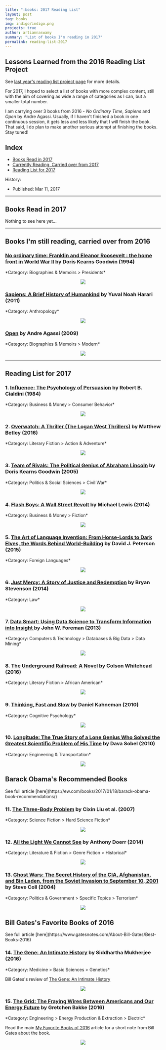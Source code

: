 ```yaml
---
title: ":books: 2017 Reading List"
layout: post
tag: books
img: indigo/indigo.png
projects: true
author: artiannaswamy
summary: "List of books I'm reading in 2017"
permalink: reading-list-2017
---
```


<h2 class="title">Lessons Learned from the 2016 Reading List Project</h2>

See <a href="/reading-list-2016" target="_blank">last year's reading list project page</a> for more details.

For 2017, I hoped to select a list of books with more complex content, still with the aim of covering as wide a range of categories as I can, but a smaller total number.

I am carrying over 3 books from 2016 - *No Ordinary Time*, *Sapiens* and *Open* by Andre Agassi. Usually, if I haven't finished a book in one continuous session, it gets less and less likely that I will finish the book. That said, I do plan to make another serious attempt at finishing the books. Stay tuned!

## Index
- [Books Read in 2017](#read)
- [Currently Reading, Carried over from 2017](#reading)
- [Reading List for 2017](#reading-list)

History:

- Published: Mar 11, 2017

---

<div class="breaker"></div><a id="read"></a>
<h2 class="title">Books Read in 2017</h2>


Nothing to see here yet...

---
<div class="breaker"></div><a id="reading"></a>
<h2 class="title">Books I'm still reading, carried over from 2016</h2>


<h3><a href="https://amzn.to/1oN3wid" target="_blank">No ordinary time: Franklin and Eleanor Roosevelt : the home front in World War II</a> by Doris Kearns Goodwin (1994)</h3>	
*Category: Biographies & Memoirs > Presidents*
<p align="center"><a href="https://amzn.to/1oN3wid" target="_blank"><img src="https://raw.githubusercontent.com/aannasw/aannasw.github.io/master/assets/images/posts/reading-list/no-ordinary-time.jpg" /></a></p>	

<h3><a href="https://amzn.to/1VIYSfB" target="_blank">Sapiens: A Brief History of Humankind</a> by Yuval Noah Harari (2011)</h3>
*Category: Anthropology*
<p align="center"><a href="https://amzn.to/1VIYSfB" target="_blank"><img src="https://raw.githubusercontent.com/aannasw/aannasw.github.io/master/assets/images/posts/reading-list/sapiens.jpg" /></a></p>

<h3><a href="https://a.co/eH5mleN" target="_blank">Open</a> by Andre Agassi (2009)</h3>
*Category: Biographies & Memoirs > Modern*
<p align="center"><a href="https://a.co/eH5mleN" target="_blank"><img src="https://raw.githubusercontent.com/aannasw/aannasw.github.io/master/assets/images/posts/reading-list/open-andre-agassi.jpg" /></a></p>

---
<div class="breaker"></div><a id="reading-list"></a>
<h2 class="title">Reading List for 2017</h2>

<h3>1. <a href="https://amzn.to/1VIZUYR" target="_blank">Influence: The Psychology of Persuasion</a> by Robert B. Cialdini (1984)</h3>	
*Category: Business & Money > Consumer Behavior*	
<p align="center"><a href="https://amzn.to/1VIZUYR" target="_blank"><img src="https://raw.githubusercontent.com/aannasw/aannasw.github.io/master/assets/images/posts/reading-list/influence.jpg" /></a></p>

<h3>2. <a href="https://a.co/d8S7fuA" target="_blank">Overwatch: A Thriller (The Logan West Thrillers)</a> by Matthew Betley (2016)</h3>
*Category: Literary Fiction > Action & Adventure*	
<p align="center"><a href="https://a.co/d8S7fuA" target="_blank"><img src="https://raw.githubusercontent.com/aannasw/aannasw.github.io/master/assets/images/posts/reading-list/overwatch.jpg" /></a></p>

<h3>3. <a href="https://amzn.to/21nbVKp" target="_blank">Team of Rivals: The Political Genius of Abraham Lincoln</a> by Doris Kearns Goodwin (2005)</h3>	
*Category: Politics & Social Sciences > Civil War*	
<p align="center"><a href="https://amzn.to/21nbVKp" target="_blank"><img src="https://raw.githubusercontent.com/aannasw/aannasw.github.io/master/assets/images/posts/reading-list/team-of-rivals.jpg" /></a></p>

<h3>4. <a href="https://amzn.to/1VIYTjn" target="_blank">Flash Boys: A Wall Street Revolt</a> by Michael Lewis (2014)</h3>	
*Category: Business & Money > Fiction*	
<p align="center"><a href="https://amzn.to/1VIYTjn" target="_blank"><img src="https://raw.githubusercontent.com/aannasw/aannasw.github.io/master/assets/images/posts/reading-list/flash-boys.jpg" /></a></p>

<h3>5. <a href="https://amzn.to/1VIZnWY" target="_blank">The Art of Language Invention: From Horse-Lords to Dark Elves, the Words Behind World-Building</a> by David J. Peterson (2015)</h3>	
*Category: Foreign Languages*	
<p align="center"><a href="https://amzn.to/1VIZnWY" target="_blank"><img src="https://raw.githubusercontent.com/aannasw/aannasw.github.io/master/assets/images/posts/reading-list/art-of-language-invention.jpg" /></a></p>

<h3>6. <a href="https://amzn.to/1VIZeCM" target="_blank">Just Mercy: A Story of Justice and Redemption</a> by Bryan Stevenson (2014)</h3>	
*Category: Law*	
<p align="center"><a href="https://amzn.to/1VIZeCM" target="_blank"><img src="https://raw.githubusercontent.com/aannasw/aannasw.github.io/master/assets/images/posts/reading-list/just-mercy.jpg" /></a></p>

<h3>7. <a href="https://a.co/eXUpDU8" target="_blank">Data Smart: Using Data Science to Transform Information into Insight </a> by John W. Foreman (2013)</h3>	
*Category: Computers & Technology > Databases & Big Data > Data Mining*	
<p align="center"><a href="https://a.co/eXUpDU8" target="_blank"><img src="https://raw.githubusercontent.com/aannasw/aannasw.github.io/master/assets/images/posts/reading-list/data-smart.jpg" /></a></p>

<h3>8. <a href="https://a.co/hXoLRl6" target="_blank">The Underground Railroad: A Novel</a> by Colson Whitehead (2016)</h3>	
*Category: Literary Fiction > African American*	
<p align="center"><a href="https://a.co/hXoLRl6" target="_blank"><img src="https://raw.githubusercontent.com/aannasw/aannasw.github.io/master/assets/images/posts/reading-list/underground-railroad.jpg" /></a></p>

<h3>9. <a href="https://amzn.to/1VJ0aaa" target="_blank">Thinking, Fast and Slow</a> by Daniel Kahneman (2010)</h3>	
*Category: Cognitive Psychology*	
<p align="center"><a href="https://amzn.to/1VJ0aaa" target="_blank"><img src="https://raw.githubusercontent.com/aannasw/aannasw.github.io/master/assets/images/posts/reading-list/thinking-fast-and-slow.jpg" /></a></p>

<h3>10. <a href="https://amzn.to/1OCxYQN" target="_blank">Longitude: The True Story of a Lone Genius Who Solved the Greatest Scientific Problem of His Time</a> by Dava Sobel (2010)</h3>	
*Category: Engineering & Transportation*	
<p align="center"><a href="https://amzn.to/1OCxYQN" target="_blank"><img src="https://raw.githubusercontent.com/aannasw/aannasw.github.io/master/assets/images/posts/reading-list/longitude-dava-sobel.jpg" /></a></p>

<h2>Barack Obama's Recommended Books</h2>
See full article [here](https://ew.com/books/2017/01/18/barack-obama-book-recommendations/)

<h3>11. <a href="https://a.co/86GuX22" target="_blank">The Three-Body Problem</a> by Cixin Liu et al. (2007)</h3>	
*Category: Science Fiction > Hard Science Fiction*	
<p align="center"><a href="https://a.co/86GuX22" target="_blank"><img src="https://raw.githubusercontent.com/aannasw/aannasw.github.io/master/assets/images/posts/reading-list/three-body-problem.jpg" /></a></p>

<h3>12. <a href="https://a.co/0IxoPVS" target="_blank">All the Light We Cannot See</a> by Anthony Doerr (2014)</h3>	
*Category: Literature & Fiction > Genre Fiction > Historical*	
<p align="center"><a href="https://a.co/0IxoPVS" target="_blank"><img src="https://raw.githubusercontent.com/aannasw/aannasw.github.io/master/assets/images/posts/reading-list/all-the-light.jpg" /></a></p>

<h3>13. <a href="https://a.co/0huzFw8" target="_blank">Ghost Wars: The Secret History of the CIA, Afghanistan, and Bin Laden, from the Soviet Invasion to September 10, 2001</a> by Steve Coll (2004)</h3>	
*Category: Politics & Government > Specific Topics > Terrorism*	
<p align="center"><a href="https://a.co/0huzFw8" target="_blank"><img src="https://raw.githubusercontent.com/aannasw/aannasw.github.io/master/assets/images/posts/reading-list/ghost-wars.jpg" /></a></p>

<h2>Bill Gates's Favorite Books of 2016</h2>
See full article [here](https://www.gatesnotes.com/About-Bill-Gates/Best-Books-2016)

<h3>14. <a href="https://a.co/4yzUiTT" target="_blank">The Gene: An Intimate History</a> by Siddhartha Mukherjee (2016)</h3>	
*Category: Medicine > Basic Sciences > Genetics*	

Bill Gates's review of [The Gene: An Intimate History](https://www.gatesnotes.com/Books/The-Gene)
<p align="center"><a href="https://a.co/4yzUiTT" target="_blank"><img src="https://raw.githubusercontent.com/aannasw/aannasw.github.io/master/assets/images/posts/reading-list/gene-intimate-history.jpg" /></a></p>

<h3>15. <a href="https://a.co/a9C6bG5" target="_blank">The Grid: The Fraying Wires Between Americans and Our Energy Future</a> by Gretchen Bakke (2016)</h3>	
*Category: Engineering > Energy Production & Extraction > Electric*	

Read the main [My Favorite Books of 2016](https://www.gatesnotes.com/About-Bill-Gates/Best-Books-2016) article for a short note from Bill Gates about the book.
<p align="center"><a href="https://a.co/a9C6bG5" target="_blank"><img src="https://raw.githubusercontent.com/aannasw/aannasw.github.io/master/assets/images/posts/reading-list/grid-bakke.jpg" /></a></p>
